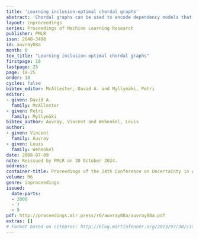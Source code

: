 ```yaml
---
title: 'Learning inclusion-optimal chordal graphs'
abstract: 'Chordal graphs can be used to encode dependency models that are representable by both directed acyclic and undirected graphs. This paper discusses a very simple and efficient algorithm to learn the chordal structure of a probabilistic model from data. The algorithm is a greedy hill-climbing search algorithm that uses the inclusion boundary neighborhood over chordal graphs. In the limit of a large sample size and under appropriate hypotheses on the scoring criterion, we prove that the algorithm will find a structure that is inclusion-optimal when the dependency model of the data-generating distribution can be represented exactly by an undirected graph. The algorithm is evaluated on simulated datasets.'
layout: inproceedings
series: Proceedings of Machine Learning Research
publisher: PMLR
issn: 2640-3498
id: auvray08a
month: 0
tex_title: "Learning inclusion-optimal chordal graphs"
firstpage: 18
lastpage: 25
page: 18-25
order: 18
cycles: false
bibtex_editor: McAllester, David A. and Myllymäki, Petri
editor:
- given: David A.
  family: McAllester
- given: Petri
  family: Myllymäki
bibtex_author: Auvray, Vincent and Wehenkel, Louis
author:
- given: Vincent
  family: Auvray
- given: Louis
  family: Wehenkel 
date: 2008-07-09
note: Reissued by PMLR on 30 October 2024.
address:
container-title: Proceedings of the 24th Conference on Uncertainty in Artificial Intelligence
volume: R6
genre: inproceedings
issued:
  date-parts:
  - 2008
  - 7
  - 9
pdf: http://proceedings.mlr.press/r6/auvray08a/auvray08a.pdf
extras: []
# Format based on citeproc: http://blog.martinfenner.org/2013/07/30/citeproc-yaml-for-bibliographies/
---
```

